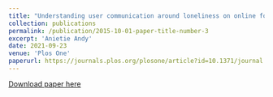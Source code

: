 ```yaml
---
title: "Understanding user communication around loneliness on online forums" [Understanding user communication around loneliness on online forums](https://journals.plos.org/plosone/article?id=10.1371/journal.pone.0257791)
collection: publications
permalink: /publication/2015-10-01-paper-title-number-3
excerpt: 'Anietie Andy'
date: 2021-09-23
venue: 'Plos One'
paperurl: https://journals.plos.org/plosone/article?id=10.1371/journal.pone.0257791
---
```


[Download paper here](https://journals.plos.org/plosone/article?id=10.1371/journal.pone.0257791)



